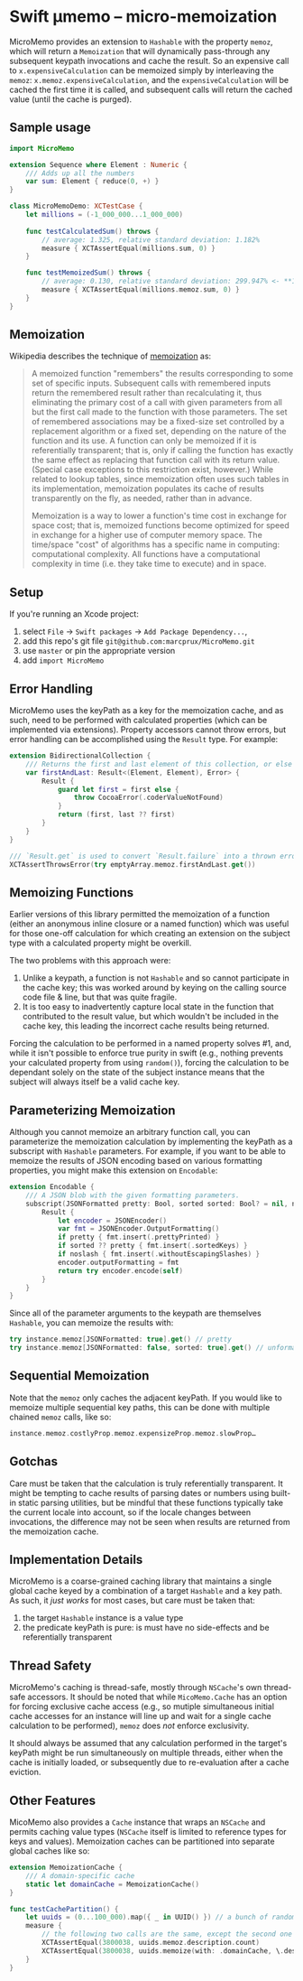 # Swift μmemo – micro-memoization

MicroMemo provides an extension to `Hashable` with the property `memoz`, which will return a `Memoization` that will dynamically pass-through any subsequent keypath invocations and cache the result. So an expensive call to `x.expensiveCalculation` can be memoized simply by interleaving the `memoz`: `x.memoz.expensiveCalculation`, and the `expensiveCalculation` will be cached the first time it is called, and subsequent calls will return the cached value (until the cache is purged).

## Sample usage

```swift
import MicroMemo

extension Sequence where Element : Numeric {
    /// Adds up all the numbers
    var sum: Element { reduce(0, +) }
}

class MicroMemoDemo: XCTestCase {
    let millions = (-1_000_000...1_000_000)
    
    func testCalculatedSum() throws {
        // average: 1.325, relative standard deviation: 1.182%
        measure { XCTAssertEqual(millions.sum, 0) }
    }

    func testMemoizedSum() throws {
        // average: 0.130, relative standard deviation: 299.947% <- **10x speed gain**
        measure { XCTAssertEqual(millions.memoz.sum, 0) }
    }
}

```


## Memoization

Wikipedia describes the technique of [memoization](https://en.wikipedia.org/wiki/Memoization) as:

> A memoized function "remembers" the results corresponding to some set of specific inputs. Subsequent calls with remembered inputs return the remembered result rather than recalculating it, thus eliminating the primary cost of a call with given parameters from all but the first call made to the function with those parameters. The set of remembered associations may be a fixed-size set controlled by a replacement algorithm or a fixed set, depending on the nature of the function and its use. A function can only be memoized if it is referentially transparent; that is, only if calling the function has exactly the same effect as replacing that function call with its return value. (Special case exceptions to this restriction exist, however.) While related to lookup tables, since memoization often uses such tables in its implementation, memoization populates its cache of results transparently on the fly, as needed, rather than in advance.
> 
> Memoization is a way to lower a function's time cost in exchange for space cost; that is, memoized functions become optimized for speed in exchange for a higher use of computer memory space. The time/space "cost" of algorithms has a specific name in computing: computational complexity. All functions have a computational complexity in time (i.e. they take time to execute) and in space.


## Setup
If you're running an Xcode project:

  1. select `File` -> `Swift packages` -> `Add Package Dependency...`,
  2. add this repo's git file `git@github.com:marcprux/MicroMemo.git` 
  3. use `master` or pin the appropriate version
  4. add `import MicroMemo`


## Error Handling

MicroMemo uses the keyPath as a key for the memoization cache, and as such, need to be performed with calculated properties (which can be implemented via extensions). Property accessors cannot throw errors, but error handling can be accomplished using the `Result` type. For example:

```swift
extension BidirectionalCollection {
    /// Returns the first and last element of this collection, or else an error if the collection is empty
    var firstAndLast: Result<(Element, Element), Error> {
        Result {
            guard let first = first else {
                throw CocoaError(.coderValueNotFound)
            }
            return (first, last ?? first)
        }
    }
}

/// `Result.get` is used to convert `Result.failure` into a thrown error
XCTAssertThrowsError(try emptyArray.memoz.firstAndLast.get())
```


## Memoizing Functions

Earlier versions of this library permitted the memoization of a function (either an anonymous inline closure or a named function) which was useful for those one-off calculation for which creating an extension on the subject type with a calculated property might be overkill. 

The two problems with this approach were:

  1. Unlike a keypath, a function is not `Hashable` and so cannot participate in the cache key; this was worked around by keying on the calling source code file & line, but that was quite fragile.
  2. It is too easy to inadvertently capture local state in the function that contributed to the result value, but which wouldn't be included in the cache key, this leading the incorrect cache results being returned.

Forcing the calculation to be performed in a named property solves #1, and, while it isn't possible to enforce true purity in swift (e.g., nothing prevents your calculated property from using `random()`), forcing the calculation to be dependant solely on the state of the subject instance means that the subject will always itself be a valid cache key.


## Parameterizing Memoization

Although you cannot memoize an arbitrary function call, you can parameterize the memoization calculation by implementing the keyPath as a subscript with `Hashable` parameters. For example, if you want to be able to memoize the results of JSON encoding based on various formatting properties, you might make this extension on `Encodable`:

```swift
extension Encodable {
    /// A JSON blob with the given formatting parameters.
    subscript(JSONFormatted pretty: Bool, sorted sorted: Bool? = nil, noslash noslash: Bool = true) -> Result<Data, Error> {
        Result {
            let encoder = JSONEncoder()
            var fmt = JSONEncoder.OutputFormatting()
            if pretty { fmt.insert(.prettyPrinted) }
            if sorted ?? pretty { fmt.insert(.sortedKeys) }
            if noslash { fmt.insert(.withoutEscapingSlashes) }
            encoder.outputFormatting = fmt
            return try encoder.encode(self)
        }
    }
}
```

Since all of the parameter arguments to the keypath are themselves `Hashable`, you can memoize the results with:

```swift
try instance.memoz[JSONFormatted: true].get() // pretty
try instance.memoz[JSONFormatted: false, sorted: true].get() // unformatted & sorted
```

## Sequential Memoization

Note that the `memoz` only caches the adjacent keyPath. If you would like to memoize multiple sequential key paths, this can be done with multiple chained `memoz` calls, like so:

```swift
instance.memoz.costlyProp.memoz.expensizeProp.memoz.slowProp…
```

## Gotchas

Care must be taken that the calculation is truly referentially transparent. It might be tempting to cache results of parsing dates or numbers using built-in static parsing utilities, but be mindful that these functions typically take the current locale into account, so if the locale changes between invocations, the difference may not be seen when results are returned from the memoization cache.


## Implementation Details

MicroMemo is a coarse-grained caching library that maintains a single global cache keyed by a combination of a target `Hashable` and a key path. As such, it *just works* for most cases, but care must be taken that:

 1. the target `Hashable` instance is a value type 
 2. the predicate keyPath is pure: is must have no side-effects and be referentially transparent


## Thread Safety

MicroMemo's caching is thread-safe, mostly through `NSCache`'s own thread-safe accessors. It should be noted that while `MicoMemo.Cache` has an option for forcing exclusive cache access (e.g., so mutiple simultaneous initial cache accesses for an instance will line up and wait for a single cache calculation to be performed), `memoz` does *not* enforce exclusivity. 

It should always be assumed that any calculation performed in the target's keyPath might be run simultaneously on multiple threads, either when the cache is initially loaded, or subsequently due to re-evaluation after a cache eviction.


## Other Features

MicoMemo also provides a `Cache` instance that wraps an `NSCache` and permits caching value types (`NSCache` itself is limited to reference types for keys and values). Memoization caches can be partitioned into separate global caches like so:

```swift
extension MemoizationCache {
    /// A domain-specific cache
    static let domainCache = MemoizationCache()
}

func testCachePartition() {
    let uuids = (0...100_000).map({ _ in UUID() }) // a bunch of random strings
    measure {
        // the following two calls are the same, except the second one uses a custom cache rather than the default global cache
        XCTAssertEqual(3800038, uuids.memoz.description.count)
        XCTAssertEqual(3800038, uuids.memoize(with: .domainCache, \.description).count)
    }
}
```

